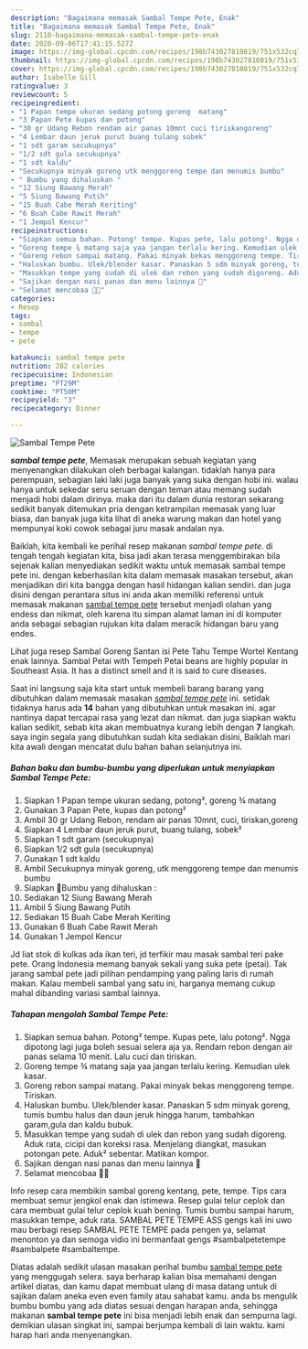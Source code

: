 ```yaml
---
description: "Bagaimana memasak Sambal Tempe Pete, Enak"
title: "Bagaimana memasak Sambal Tempe Pete, Enak"
slug: 2110-bagaimana-memasak-sambal-tempe-pete-enak
date: 2020-09-06T17:41:15.527Z
image: https://img-global.cpcdn.com/recipes/198b743027810819/751x532cq70/sambal-tempe-pete-foto-resep-utama.jpg
thumbnail: https://img-global.cpcdn.com/recipes/198b743027810819/751x532cq70/sambal-tempe-pete-foto-resep-utama.jpg
cover: https://img-global.cpcdn.com/recipes/198b743027810819/751x532cq70/sambal-tempe-pete-foto-resep-utama.jpg
author: Isabelle Gill
ratingvalue: 3
reviewcount: 5
recipeingredient:
- "1 Papan tempe ukuran sedang potong goreng  matang"
- "3 Papan Pete kupas dan potong"
- "30 gr Udang Rebon rendam air panas 10mnt cuci tiriskangoreng"
- "4 Lembar daun jeruk purut buang tulang sobek"
- "1 sdt garam secukupnya"
- "1/2 sdt gula secukupnya"
- "1 sdt kaldu"
- "Secukupnya minyak goreng utk menggoreng tempe dan menumis bumbu"
- " Bumbu yang dihaluskan "
- "12 Siung Bawang Merah"
- "5 Siung Bawang Putih"
- "15 Buah Cabe Merah Keriting"
- "6 Buah Cabe Rawit Merah"
- "1 Jempol Kencur"
recipeinstructions:
- "Siapkan semua bahan. Potong² tempe. Kupas pete, lalu potong². Ngga dipotong lagi juga boleh sesuai selera aja ya. Rendam rebon dengan air panas selama 10 menit. Lalu cuci dan tiriskan."
- "Goreng tempe ¾ matang saja yaa jangan terlalu kering. Kemudian ulek kasar."
- "Goreng rebon sampai matang. Pakai minyak bekas menggoreng tempe. Tiriskan."
- "Haluskan bumbu. Ulek/blender kasar. Panaskan 5 sdm minyak goreng, tumis bumbu halus dan daun jeruk hingga harum, tambahkan garam,gula dan kaldu bubuk."
- "Masukkan tempe yang sudah di ulek dan rebon yang sudah digoreng. Aduk rata, cicipi dan koreksi rasa. Menjelang diangkat, masukan potongan pete. Aduk² sebentar. Matikan kompor."
- "Sajikan dengan nasi panas dan menu lainnya 🤩"
- "Selamat mencobaa 🤗🥰"
categories:
- Resep
tags:
- sambal
- tempe
- pete

katakunci: sambal tempe pete 
nutrition: 282 calories
recipecuisine: Indonesian
preptime: "PT29M"
cooktime: "PT50M"
recipeyield: "3"
recipecategory: Dinner

---
```



![Sambal Tempe Pete](https://img-global.cpcdn.com/recipes/198b743027810819/751x532cq70/sambal-tempe-pete-foto-resep-utama.jpg)

<b><i>sambal tempe pete</i></b>, Memasak merupakan sebuah kegiatan yang menyenangkan dilakukan oleh berbagai kalangan. tidaklah hanya para perempuan, sebagian laki laki juga banyak yang suka dengan hobi ini. walau hanya untuk sekedar seru seruan dengan teman atau memang sudah menjadi hobi dalam dirinya. maka dari itu dalam dunia restoran sekarang sedikit banyak ditemukan pria dengan ketrampilan memasak yang luar biasa, dan banyak juga kita lihat di aneka warung makan dan hotel yang mempunyai koki cowok sebagai juru masak andalan nya.

Baiklah, kita kembali ke perihal resep makanan <i>sambal tempe pete</i>. di tengah tengah kegiatan kita, bisa jadi akan terasa menggembirakan bila sejenak kalian menyediakan sedikit waktu untuk memasak sambal tempe pete ini. dengan keberhasilan kita dalam memasak masakan tersebut, akan menjadikan diri kita bangga dengan hasil hidangan kalian sendiri. dan juga disini dengan perantara situs ini anda akan memiliki referensi untuk memasak makanan <u>sambal tempe pete</u> tersebut menjadi olahan yang endess dan nikmat, oleh karena itu simpan alamat laman ini di komputer anda sebagai sebagian rujukan kita dalam meracik hidangan baru yang endes.

Lihat juga resep Sambal Goreng Santan isi Pete Tahu Tempe Wortel Kentang enak lainnya. Sambal Petai with Tempeh Petai beans are highly popular in Southeast Asia. It has a distinct smell and it is said to cure diseases.


Saat ini langsung saja kita start untuk membeli barang barang yang dibutuhkan dalam memasak masakan <u><i>sambal tempe pete</i></u> ini. setidak tidaknya harus ada <b>14</b> bahan yang dibutuhkan untuk masakan ini. agar nantinya dapat tercapai rasa yang lezat dan nikmat. dan juga siapkan waktu kalian sedikit, sebab kita akan membuatnya kurang lebih dengan <b>7</b> langkah. saya ingin segala yang dibutuhkan sudah kita sediakan disini, Baiklah mari kita awali dengan mencatat dulu bahan bahan selanjutnya ini.

<!--inarticleads1-->

##### Bahan baku dan bumbu-bumbu yang diperlukan untuk menyiapkan Sambal Tempe Pete:

1. Siapkan 1 Papan tempe ukuran sedang, potong², goreng ¾ matang
1. Gunakan 3 Papan Pete, kupas dan potong²
1. Ambil 30 gr Udang Rebon, rendam air panas 10mnt, cuci, tiriskan,goreng
1. Siapkan 4 Lembar daun jeruk purut, buang tulang, sobek²
1. Siapkan 1 sdt garam (secukupnya)
1. Siapkan 1/2 sdt gula (secukupnya)
1. Gunakan 1 sdt kaldu
1. Ambil Secukupnya minyak goreng, utk menggoreng tempe dan menumis bumbu
1. Siapkan  🌺Bumbu yang dihaluskan :
1. Sediakan 12 Siung Bawang Merah
1. Ambil 5 Siung Bawang Putih
1. Sediakan 15 Buah Cabe Merah Keriting
1. Gunakan 6 Buah Cabe Rawit Merah
1. Gunakan 1 Jempol Kencur


Jd liat stok di kulkas ada ikan teri, jd terfikir mau masak sambal teri pake pete. Orang Indonesia memang banyak sekali yang suka pete (petai). Tak jarang sambal pete jadi pilihan pendamping yang paling laris di rumah makan. Kalau membeli sambal yang satu ini, harganya memang cukup mahal dibanding variasi sambal lainnya. 

<!--inarticleads2-->

##### Tahapan mengolah Sambal Tempe Pete:

1. Siapkan semua bahan. Potong² tempe. Kupas pete, lalu potong². Ngga dipotong lagi juga boleh sesuai selera aja ya. Rendam rebon dengan air panas selama 10 menit. Lalu cuci dan tiriskan.
1. Goreng tempe ¾ matang saja yaa jangan terlalu kering. Kemudian ulek kasar.
1. Goreng rebon sampai matang. Pakai minyak bekas menggoreng tempe. Tiriskan.
1. Haluskan bumbu. Ulek/blender kasar. Panaskan 5 sdm minyak goreng, tumis bumbu halus dan daun jeruk hingga harum, tambahkan garam,gula dan kaldu bubuk.
1. Masukkan tempe yang sudah di ulek dan rebon yang sudah digoreng. Aduk rata, cicipi dan koreksi rasa. Menjelang diangkat, masukan potongan pete. Aduk² sebentar. Matikan kompor.
1. Sajikan dengan nasi panas dan menu lainnya 🤩
1. Selamat mencobaa 🤗🥰


Info resep cara membikin sambal goreng kentang, pete, tempe. Tips cara membuat semur jengkol enak dan istimewa. Resep gulai telur ceplok dan cara membuat gulai telur ceplok kuah bening. Tumis bumbu sampai harum, masukkan tempe, aduk rata. SAMBAL PETE TEMPE ASS gengs kali ini uwo mau berbagi resep SAMBAL PETE TEMPE pada pengen ya, selamat menonton ya dan semoga vidio ini bermanfaat gengs #sambalpetetempe #sambalpete #sambaltempe. 

Diatas adalah sedikit ulasan masakan perihal bumbu <u>sambal tempe pete</u> yang menggugah selera. saya berharap kalian bisa memahami dengan artikel diatas, dan kamu dapat membuat ulang di masa datang untuk di sajikan dalam aneka even even family atau sahabat kamu. anda bs mengulik bumbu bumbu yang ada diatas sesuai dengan harapan anda, sehingga makanan <b>sambal tempe pete</b> ini bisa menjadi lebih enak dan sempurna lagi. demikian ulasan singkat ini, sampai berjumpa kembali di lain waktu. kami harap hari anda menyenangkan.
